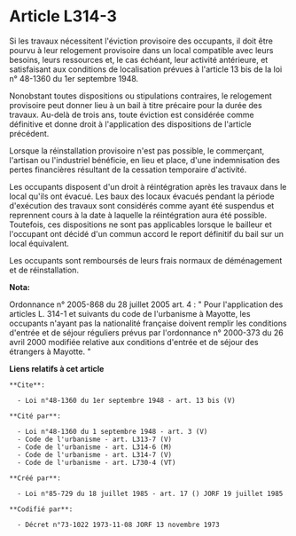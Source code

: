 # Article L314-3

Si les travaux nécessitent l'éviction provisoire des occupants, il doit être pourvu à leur relogement provisoire dans un
local compatible avec leurs besoins, leurs ressources et, le cas échéant, leur activité antérieure, et satisfaisant aux
conditions de localisation prévues à l'article 13 bis de la loi n° 48-1360 du 1er septembre 1948. 

Nonobstant toutes dispositions ou stipulations contraires, le relogement provisoire peut donner lieu à un bail à titre
précaire pour la durée des travaux. Au-delà de trois ans, toute éviction est considérée comme définitive et donne droit à
l'application des dispositions de l'article précédent. 

Lorsque la réinstallation provisoire n'est pas possible, le commerçant, l'artisan ou l'industriel bénéficie, en lieu et
place, d'une indemnisation des pertes financières résultant de la cessation temporaire d'activité. 

Les occupants disposent d'un droit à réintégration après les travaux dans le local qu'ils ont évacué. Les baux des locaux
évacués pendant la période d'exécution des travaux sont considérés comme ayant été suspendus et reprennent cours à la date à
laquelle la réintégration aura été possible. Toutefois, ces dispositions ne sont pas applicables lorsque le bailleur et
l'occupant ont décidé d'un commun accord le report définitif du bail sur un local équivalent. 

Les occupants sont remboursés de leurs frais normaux de déménagement et de réinstallation.

**Nota:**

Ordonnance n° 2005-868 du 28 juillet 2005 art. 4 : " Pour l'application des articles L. 314-1 et suivants du code de
l'urbanisme à Mayotte, les occupants n'ayant pas la nationalité française doivent remplir les conditions d'entrée et de
séjour réguliers prévus par l'ordonnance n° 2000-373 du 26 avril 2000 modifiée relative aux conditions d'entrée et de séjour
des étrangers à Mayotte. "

**Liens relatifs à cet article**

	**Cite**:

	  - Loi n°48-1360 du 1er septembre 1948 - art. 13 bis (V)

	**Cité par**:

	  - Loi n°48-1360 du 1 septembre 1948 - art. 3 (V)
	  - Code de l'urbanisme - art. L313-7 (V)
	  - Code de l'urbanisme - art. L314-6 (M)
	  - Code de l'urbanisme - art. L314-7 (V)
	  - Code de l'urbanisme - art. L730-4 (VT)

	**Créé par**:

	  - Loi n°85-729 du 18 juillet 1985 - art. 17 () JORF 19 juillet 1985

	**Codifié par**:

	  - Décret n°73-1022 1973-11-08 JORF 13 novembre 1973
